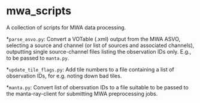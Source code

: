 # mwa_scripts
A collection of scripts for MWA data processing.

*`parse_asvo.py`: Convert a VOTable (.xml) output from the MWA ASVO, selecting a source and channel (or list of sources and associated channels), outputting single source-channel files listing the observation IDs only. E.g., to be passed to `manta.py`. 

*`update_tile_flags.py`: Add tile numbers to a file containing a list of observation IDs, for e.g. noting down bad tiles.

*`manta.py`: Convert list of obersvation IDs to a file suitable to be passed to the manta-ray-client for submitting MWA preprocessing jobs.



